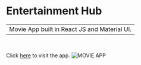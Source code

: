 # Entertainment Hub
<table>
<tr>
<td>
  Movie App built in React JS and Material UI.
</td>
</tr>
</table>
<br>

Click [here](https://entertainmenthub.netlify.app/) to visit the app. 
![MOVIE APP](https://user-images.githubusercontent.com/51760520/124705920-1172ac80-df14-11eb-9568-1e91968b1273.png)
